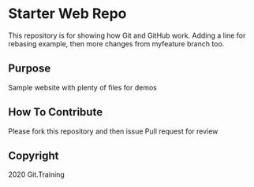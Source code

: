 # Starter Web Repo

This repository is for showing how Git and GitHub work.
Adding a line for rebasing example, then more changes from myfeature branch too.

## Purpose

Sample website with plenty of files for demos

## How To Contribute

Please fork this repository and then issue Pull request for review

## Copyright

2020 Git.Training
